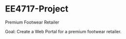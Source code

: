 # EE4717-Project
Premium Footwear Retailer

Goal: Create a Web Portal for a premium footwear retailer.
